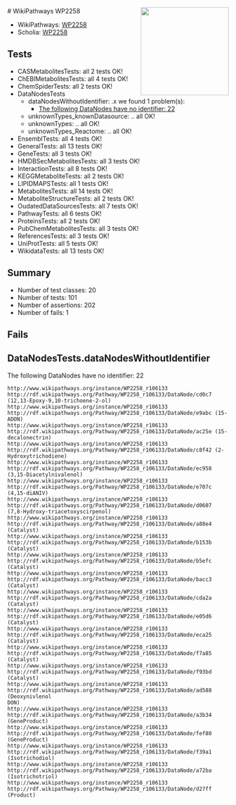 <img style="float: right; width: 200px" src="https://upload.wikimedia.org/wikipedia/commons/thumb/8/83/Wplogo_with_text_500.png/640px-Wplogo_with_text_500.png" />
# WikiPathways WP2258

* WikiPathways: [WP2258](https://new.wikipathways.org/pathways/WP2258)
* Scholia: [WP2258](https://scholia.toolforge.org/wikipathways/WP2258)
## Tests
* CASMetabolitesTests: all 2 tests OK!
* ChEBIMetabolitesTests: all 4 tests OK!
* ChemSpiderTests: all 2 tests OK!
* DataNodesTests
    * dataNodesWithoutIdentifier: .x we found 1 problem(s):
        * [The following DataNodes have no identifier: 22](#8792c4b1)
    * unknownTypes_knownDatasource: .. all OK!
    * unknownTypes: .. all OK!
    * unknownTypes_Reactome: .. all OK!
* EnsemblTests: all 4 tests OK!
* GeneralTests: all 13 tests OK!
* GeneTests: all 3 tests OK!
* HMDBSecMetabolitesTests: all 3 tests OK!
* InteractionTests: all 8 tests OK!
* KEGGMetaboliteTests: all 2 tests OK!
* LIPIDMAPSTests: all 1 tests OK!
* MetabolitesTests: all 14 tests OK!
* MetaboliteStructureTests: all 2 tests OK!
* OudatedDataSourcesTests: all 7 tests OK!
* PathwayTests: all 6 tests OK!
* ProteinsTests: all 2 tests OK!
* PubChemMetabolitesTests: all 3 tests OK!
* ReferencesTests: all 3 tests OK!
* UniProtTests: all 5 tests OK!
* WikidataTests: all 13 tests OK!


## Summary

* Number of test classes: 20
* Number of tests: 101
* Number of assertions: 202
* Number of fails: 1

## Fails

<a name="8792c4b1" />

## DataNodesTests.dataNodesWithoutIdentifier

The following DataNodes have no identifier: 22
```
http://www.wikipathways.org/instance/WP2258_r106133 http://rdf.wikipathways.org/Pathway/WP2258_r106133/DataNode/cd0c7 (12,13-Epoxy-9,10-trichoene-2-ol)
http://www.wikipathways.org/instance/WP2258_r106133 http://rdf.wikipathways.org/Pathway/WP2258_r106133/DataNode/e9abc (15-ADON)
http://www.wikipathways.org/instance/WP2258_r106133 http://rdf.wikipathways.org/Pathway/WP2258_r106133/DataNode/ac25e (15-decalonectrin)
http://www.wikipathways.org/instance/WP2258_r106133 http://rdf.wikipathways.org/Pathway/WP2258_r106133/DataNode/c8f42 (2-Hydroxytrichodiene)
http://www.wikipathways.org/instance/WP2258_r106133 http://rdf.wikipathways.org/Pathway/WP2258_r106133/DataNode/ec958 (3,15-Diacetylnivalenol)
http://www.wikipathways.org/instance/WP2258_r106133 http://rdf.wikipathways.org/Pathway/WP2258_r106133/DataNode/e707c (4,15-diANIV)
http://www.wikipathways.org/instance/WP2258_r106133 http://rdf.wikipathways.org/Pathway/WP2258_r106133/DataNode/d0607 (7,8-Hydroxy-triacetoxyscirpenol)
http://www.wikipathways.org/instance/WP2258_r106133 http://rdf.wikipathways.org/Pathway/WP2258_r106133/DataNode/a88e4 (Catalyst)
http://www.wikipathways.org/instance/WP2258_r106133 http://rdf.wikipathways.org/Pathway/WP2258_r106133/DataNode/b153b (Catalyst)
http://www.wikipathways.org/instance/WP2258_r106133 http://rdf.wikipathways.org/Pathway/WP2258_r106133/DataNode/b5efc (Catalyst)
http://www.wikipathways.org/instance/WP2258_r106133 http://rdf.wikipathways.org/Pathway/WP2258_r106133/DataNode/bacc3 (Catalyst)
http://www.wikipathways.org/instance/WP2258_r106133 http://rdf.wikipathways.org/Pathway/WP2258_r106133/DataNode/cda2a (Catalyst)
http://www.wikipathways.org/instance/WP2258_r106133 http://rdf.wikipathways.org/Pathway/WP2258_r106133/DataNode/e05d6 (Catalyst)
http://www.wikipathways.org/instance/WP2258_r106133 http://rdf.wikipathways.org/Pathway/WP2258_r106133/DataNode/eca25 (Catalyst)
http://www.wikipathways.org/instance/WP2258_r106133 http://rdf.wikipathways.org/Pathway/WP2258_r106133/DataNode/f7a85 (Catalyst)
http://www.wikipathways.org/instance/WP2258_r106133 http://rdf.wikipathways.org/Pathway/WP2258_r106133/DataNode/f93bd (Catalyst)
http://www.wikipathways.org/instance/WP2258_r106133 http://rdf.wikipathways.org/Pathway/WP2258_r106133/DataNode/ad588 (Deoxynivlenol
DON)
http://www.wikipathways.org/instance/WP2258_r106133 http://rdf.wikipathways.org/Pathway/WP2258_r106133/DataNode/a3b34 (GeneProduct)
http://www.wikipathways.org/instance/WP2258_r106133 http://rdf.wikipathways.org/Pathway/WP2258_r106133/DataNode/fef80 (GeneProduct)
http://www.wikipathways.org/instance/WP2258_r106133 http://rdf.wikipathways.org/Pathway/WP2258_r106133/DataNode/f39a1 (Isotrichodiol)
http://www.wikipathways.org/instance/WP2258_r106133 http://rdf.wikipathways.org/Pathway/WP2258_r106133/DataNode/a72ba (Isotrichotriol)
http://www.wikipathways.org/instance/WP2258_r106133 http://rdf.wikipathways.org/Pathway/WP2258_r106133/DataNode/d27ff (Product)
```

